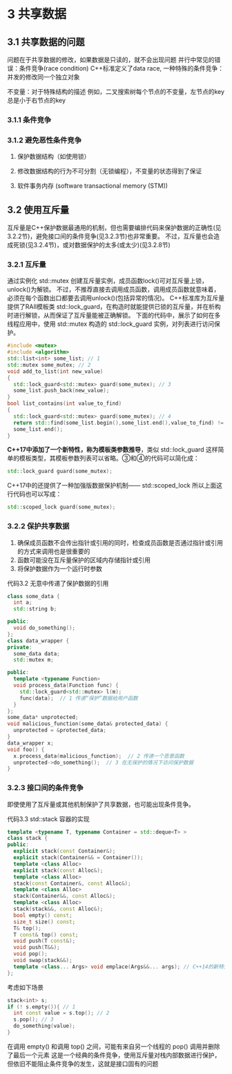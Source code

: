 # 3 共享数据

## 3.1 共享数据的问题

问题在于共享数据的修改，如果数据是只读的，就不会出现问题
并行中常见的错误：条件竞争(race condition)
C++标准定义了data race, 一种特殊的条件竞争：并发的修改同一个独立对象

不变量：对于特殊结构的描述
例如，二叉搜索树每个节点的不变量，左节点的key总是小于右节点的key

### 3.1.1 条件竞争

### 3.1.2 避免恶性条件竞争

1. 保护数据结构（如使用锁）

2. 修改数据结构的行为不可分割（无锁编程），不变量的状态得到了保证

3. 软件事务内存 (software transactional memory (STM))

## 3.2 使用互斥量

互斥量是C++保护数据最通用的机制，但也需要编排代码来保护数据的正确性(见3.2.2节)，避免接口间的条件竞争(见3.2.3节)也非常重要。
不过，互斥量也会造成死锁(见3.2.4节)，或对数据保护的太多(或太少)(见3.2.8节)

### 3.2.1 互斥量
通过实例化 std::mutex 创建互斥量实例，成员函数lock()可对互斥量上锁，unlock()为解锁。
不过，不推荐直接去调用成员函数，调用成员函数就意味着，必须在每个函数出口都要去调用unlock()(包括异常的情况)。
C++标准库为互斥量提供了RAII模板类 std::lock_guard，在构造时就能提供已锁的互斥量，并在析构时进行解锁，从而保证了互斥量能被正确解锁。
下面的代码中，展示了如何在多线程应用中，使用 std::mutex 构造的 std::lock_guard 实例，对列表进行访问保护。

  ```` cpp
  #include <mutex>
  #include <algorithm>
  std::list<int> some_list; // 1
  std::mutex some_mutex; // 2
  void add_to_list(int new_value)
  {
    std::lock_guard<std::mutex> guard(some_mutex); // 3
    some_list.push_back(new_value);
  }
  bool list_contains(int value_to_find)
  {
    std::lock_guard<std::mutex> guard(some_mutex); // 4
    return std::find(some_list.begin(),some_list.end(),value_to_find) !=
    some_list.end();
  }
  ````

**C++17中添加了一个新特性，称为模板类参数推导**，类似 std::lock_guard 这样简单的模板类型，其模板参数列表可以省略。③和④的代码可以简化成：
  
  ```` cpp
  std::lock_guard guard(some_mutex);
  ````

C++17中的还提供了一种加强版数据保护机制—— std::scoped_lock
所以上面这行代码也可以写成：
  
  ```` cpp
  std::scoped_lock guard(some_mutex);
  ````

### 3.2.2 保护共享数据

1. 确保成员函数不会传出指针或引用的同时，检查成员函数是否通过指针或引用的方式来调用也是很重要的
2. 函数可能没在互斥量保护的区域内存储指针或引用
3. 将保护数据作为一个运行时参数

代码3.2 无意中传递了保护数据的引用

  ```` cpp
  class some_data {
    int a;
    std::string b;

  public:
    void do_something();
  };
  class data_wrapper {
  private:
    some_data data;
    std::mutex m;

  public:
    template <typename Function>
    void process_data(Function func) {
      std::lock_guard<std::mutex> l(m);
      func(data);  // 1 传递“保护”数据给用户函数
    }
  };
  some_data* unprotected;
  void malicious_function(some_data& protected_data) {
    unprotected = &protected_data;
  }
  data_wrapper x;
  void foo() {
    x.process_data(malicious_function);  // 2 传递一个恶意函数
    unprotected->do_something();  // 3 在无保护的情况下访问保护数据
  }
  ````

### 3.2.3 接口间的条件竞争

即使使用了互斥量或其他机制保护了共享数据，也可能出现条件竞争。

代码3.3 std::stack 容器的实现

  ```` cpp
  template <typename T, typename Container = std::deque<T> >
  class stack {
  public:
    explicit stack(const Container&);
    explicit stack(Container&& = Container());
    template <class Alloc>
    explicit stack(const Alloc&);
    template <class Alloc>
    stack(const Container&, const Alloc&);
    template <class Alloc>
    stack(Container&&, const Alloc&);
    template <class Alloc>
    stack(stack&&, const Alloc&);
    bool empty() const;
    size_t size() const;
    T& top();
    T const& top() const;
    void push(T const&);
    void push(T&&);
    void pop();
    void swap(stack&&);
    template <class... Args> void emplace(Args&&... args); // C++14的新特性
  };
  ````

考虑如下场景

  ```` cpp
  stack<int> s;
  if (! s.empty()){ // 1
    int const value = s.top(); // 2
    s.pop(); // 3
    do_something(value);
  }
  ````

在调用 empty() 和调用 top() 之间，可能有来自另一个线程的 pop() 调用并删除了最后一个元素
这是一个经典的条件竞争，使用互斥量对栈内部数据进行保护，但依旧不能阻止条件竞争的发生，这就是接口固有的问题

